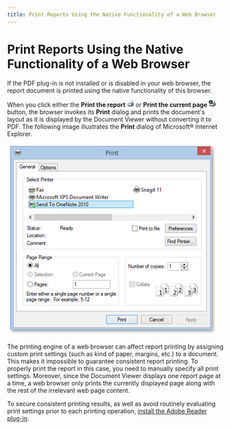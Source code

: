 ```yaml
---
title: Print Reports Using the Native Functionality of a Web Browser
---
```

# Print Reports Using the Native Functionality of a Web Browser
If the PDF plug-in is not installed or is disabled in your web browser, the report document is printed using the native functionality of this browser.

When you click either the **Print the report** ![web_buttonPrint](../../../../images/img7539.png) or **Print the current page** ![web_buttonPrintOne](../../../../images/img7540.png) button, the browser invokes its **Print** dialog and prints the document's layout as it is displayed by the Document Viewer without converting it to PDF. The following image illustrates the **Print** dialog of Microsoft&#174; Internet Explorer.

![EUD_IE_PrintDialog](../../../../images/img121907.png)

The printing engine of a web browser can affect report printing by assigning custom print settings (such as kind of paper, margins, etc.) to a document. This makes it impossible to guarantee consistent report printing. To properly print the report in this case, you need to manually specify all print settings. Moreover, since the Document Viewer displays one report page at a time, a web browser only prints the currently displayed page along with the rest of the irrelevant web page content.

To secure consistent printing results, as well as avoid routinely evaluating print settings prior to each printing operation, [install the Adobe Reader plug-in](install-and-activate-the-adobe-reader-plug-in-for-printing-in-a-web-browser.md).